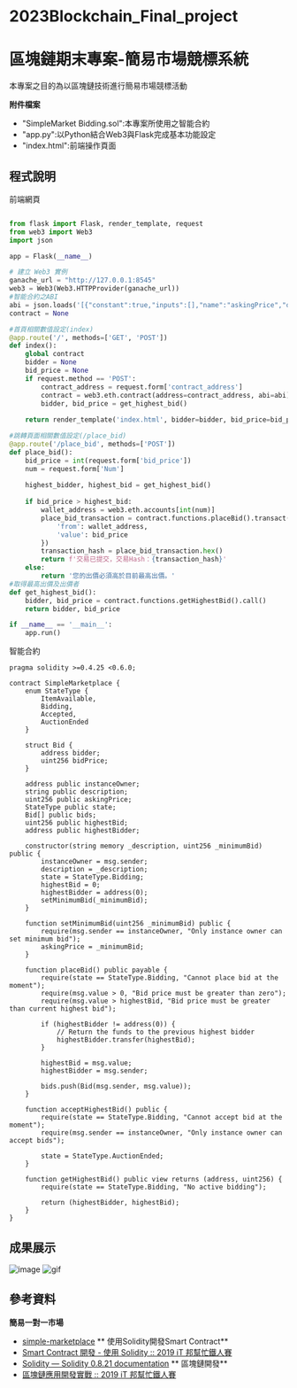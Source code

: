 # 2023Blockchain_Final_project
# 區塊鏈期末專案-簡易市場競標系統  
本專案之目的為以區塊鏈技術進行簡易市場競標活動  

**附件檔案**  
* "SimpleMarket Bidding.sol":本專案所使用之智能合約  
* "app.py":以Python結合Web3與Flask完成基本功能設定    
* "index.html":前端操作頁面  

## 程式說明  

前端網頁
```python  

from flask import Flask, render_template, request
from web3 import Web3
import json

app = Flask(__name__)

# 建立 Web3 實例
ganache_url = "http://127.0.0.1:8545"
web3 = Web3(Web3.HTTPProvider(ganache_url))
#智能合約之ABI
abi = json.loads('[{"constant":true,"inputs":[],"name":"askingPrice","outputs":[{"name":"","type":"uint256"}],"payable":false,"stateMutability":"view","type":"function"},{"constant":false,"inputs":[],"name":"acceptHighestBid","outputs":[],"payable":false,"stateMutability":"nonpayable","type":"function"},{"constant":true,"inputs":[{"name":"","type":"uint256"}],"name":"bids","outputs":[{"name":"bidder","type":"address"},{"name":"bidPrice","type":"uint256"}],"payable":false,"stateMutability":"view","type":"function"},{"constant":true,"inputs":[],"name":"getHighestBid","outputs":[{"name":"","type":"address"},{"name":"","type":"uint256"}],"payable":false,"stateMutability":"view","type":"function"},{"constant":true,"inputs":[],"name":"description","outputs":[{"name":"","type":"string"}],"payable":false,"stateMutability":"view","type":"function"},{"constant":false,"inputs":[{"name":"_minimumBid","type":"uint256"}],"name":"setMinimumBid","outputs":[],"payable":false,"stateMutability":"nonpayable","type":"function"},{"constant":true,"inputs":[],"name":"highestBidder","outputs":[{"name":"","type":"address"}],"payable":false,"stateMutability":"view","type":"function"},{"constant":true,"inputs":[],"name":"instanceOwner","outputs":[{"name":"","type":"address"}],"payable":false,"stateMutability":"view","type":"function"},{"constant":true,"inputs":[],"name":"state","outputs":[{"name":"","type":"uint8"}],"payable":false,"stateMutability":"view","type":"function"},{"constant":true,"inputs":[],"name":"highestBid","outputs":[{"name":"","type":"uint256"}],"payable":false,"stateMutability":"view","type":"function"},{"constant":false,"inputs":[],"name":"placeBid","outputs":[],"payable":true,"stateMutability":"payable","type":"function"},{"inputs":[{"name":"_description","type":"string"},{"name":"_minimumBid","type":"uint256"}],"payable":false,"stateMutability":"nonpayable","type":"constructor"}]')
contract = None

#首頁相關數值設定(index)
@app.route('/', methods=['GET', 'POST'])
def index():
    global contract
    bidder = None
    bid_price = None
    if request.method == 'POST':
        contract_address = request.form['contract_address']
        contract = web3.eth.contract(address=contract_address, abi=abi)
        bidder, bid_price = get_highest_bid()
        
    return render_template('index.html', bidder=bidder, bid_price=bid_price)

#跳轉頁面相關數值設定(/place_bid)
@app.route('/place_bid', methods=['POST'])
def place_bid():
    bid_price = int(request.form['bid_price'])
    num = request.form['Num']
    
    highest_bidder, highest_bid = get_highest_bid()
    
    if bid_price > highest_bid:
        wallet_address = web3.eth.accounts[int(num)]
        place_bid_transaction = contract.functions.placeBid().transact({
            'from': wallet_address,
            'value': bid_price
        })
        transaction_hash = place_bid_transaction.hex()
        return f'交易已提交，交易Hash：{transaction_hash}'
    else:
        return '您的出價必須高於目前最高出價。'
#取得最高出價及出價者
def get_highest_bid():
    bidder, bid_price = contract.functions.getHighestBid().call()
    return bidder, bid_price

if __name__ == '__main__':
    app.run()
```  
智能合約
```solidity
pragma solidity >=0.4.25 <0.6.0;

contract SimpleMarketplace {
    enum StateType { 
        ItemAvailable,
        Bidding,
        Accepted,
        AuctionEnded
    }
    
    struct Bid {
        address bidder;
        uint256 bidPrice;
    }

    address public instanceOwner;
    string public description;
    uint256 public askingPrice;
    StateType public state;
    Bid[] public bids;
    uint256 public highestBid;
    address public highestBidder;

    constructor(string memory _description, uint256 _minimumBid) public {
        instanceOwner = msg.sender;
        description = _description;
        state = StateType.Bidding;
        highestBid = 0;
        highestBidder = address(0);
        setMinimumBid(_minimumBid);
    }

    function setMinimumBid(uint256 _minimumBid) public {
        require(msg.sender == instanceOwner, "Only instance owner can set minimum bid");
        askingPrice = _minimumBid;
    }

    function placeBid() public payable {
        require(state == StateType.Bidding, "Cannot place bid at the moment");
        require(msg.value > 0, "Bid price must be greater than zero");
        require(msg.value > highestBid, "Bid price must be greater than current highest bid");

        if (highestBidder != address(0)) {
            // Return the funds to the previous highest bidder
            highestBidder.transfer(highestBid);
        }

        highestBid = msg.value;
        highestBidder = msg.sender;

        bids.push(Bid(msg.sender, msg.value));
    }

    function acceptHighestBid() public {
        require(state == StateType.Bidding, "Cannot accept bid at the moment");
        require(msg.sender == instanceOwner, "Only instance owner can accept bids");

        state = StateType.AuctionEnded;
    }

    function getHighestBid() public view returns (address, uint256) {
        require(state == StateType.Bidding, "No active bidding");

        return (highestBidder, highestBid);
    }
}

```  
## 成果展示
![image](https://github.com/vv910511/Project_data/blob/main/%E5%9C%96%E7%89%871.png)
![gif](https://github.com/vv910511/Project_data/blob/main/Gif2.gif)
## 參考資料
**簡易一對一市場**  
* [simple-marketplace](https://github.com/Azure-Samples/blockchain/blob/master/blockchain-workbench/application-and-smart-contract-samples/simple-marketplace/readme.md)
** 使用Solidity開發Smart Contract** 
* [Smart Contract 開發 - 使用 Solidity :: 2019 iT 邦幫忙鐵人賽](https://ithelp.ithome.com.tw/users/20092025/ironman/1759?page=2)
* [Solidity — Solidity 0.8.21 documentation](https://docs.soliditylang.org/en/latest/)
** 區塊鏈開發** 
* [區塊鏈應用開發實戰 :: 2019 iT 邦幫忙鐵人賽](https://ithelp.ithome.com.tw/users/20111706/ironman/1689)

